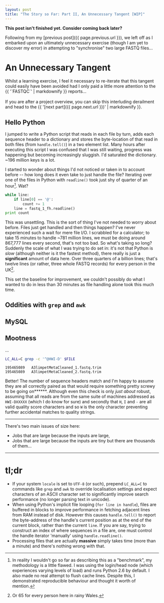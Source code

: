 ```yaml
---
layout: post
title: "The Story so Far: Part II, An Unnecessary Tangent [WIP]"
---
```


<p class="message"><b>This post isn't finished yet. Consider coming back later?</b></p>

Following from my [previous post]({{ page.previous.url }}), we left off as I embarked upon an ultimately unnecessary
exercise (though I am yet to discover my error) in attempting to "synchronise" two large FASTQ files...

# An Unnecessary Tangent
<p class="message">Whilst a learning exercise, I feel it necessary to re-iterate that this tangent could easily have been avoided had I only paid a little more attention to the {{ '`FASTQC`' | markdownify }} reports...<br /><br />
If you are after a project overview, you can skip this interluding derailment and head to the {{ '[next part]({{ page.next.url }})' | markdownify }}.</p>

## Hello Python
I jumped to write a Python script that reads in each file by turn, adds each sequence header to a dictionary and stores
the byte-location of that read in both files (from `handle.tell()`) in a two element list. Many hours after
executing this script I was confused that I was still waiting, progress was happening but becoming increasingly
sluggish. I'd saturated the dictionary. ~196 million keys is a lot.

I started to wonder about things I'd not noticed or taken in to account before -- how long does it even take to just
handle the file? Iterating over one of the files in Python with `readline()` took just shy of quarter of an hour[^1].
Wat?

```python
while line:
    if line[0] == '@':
        count += 1
    line = fastq_1_fh.readline()
print count 
```

This was unsettling. This is the sort of thing I've not needed to worry about before. Files just get handled and
then things happen? I've never experienced such a wait for mere file I/O. I scrabbled for a calculator; to take 15 minutes to
handle ~781 million lines, we must be doing around 867,777 lines every second, that's not too bad. So what's taking
so long? Suddenly the scale of what I was trying to do set in: it's not that Python is *slow* (although neither is it the
fastest method), there really is just a **significant** amount of data here. Over three quarters of a billion
lines; that's twelve lines (or rather, three whole FASTQ records) for every person in the UK[^2].

This set the baseline for improvement, we couldn't possibly do what I wanted to do in less than 30 minutes as file
handling alone took this much time.

## Oddities with `grep` and `awk`

## MySQL

## Mootness
...
```bash
LC_ALL=C grep -c '^@HWI-D' $FILE
```
```
195465089   A3limpetMetaCleaned_1.fastq.trim
195465089   A3limpetMetaCleaned_2.fastq.trim
```

Better! The number of sequence headers match and I'm happy to assume they are all correctly paired
as that would require something pretty screwy to be going on\*\*\*\*\*\*.
Although even this check is only *just about* robust, assuming that all reads are from the same suite
of machines addressed as `HWI-DXXXXX` (which I do know for sure) 
and secondly that `H`, `I` and `-` are all valid quality score
characters and so `W` is the only character preventing further accidental matches to quality strings.


* * *

There's two main issues of size here:
* Jobs that are large because the inputs are large,
* Jobs that are large because the inputs are tiny but there are thousands of them...

* * *

# tl;dr
* If your system `locale` is set to `UTF-8` (or such), prepend `LC_ALL=C` to commands like `grep` and `awk` to override localisation settings and expect characters of an ASCII character set to significantly improve search performance (no
longer parsing text in unicode).
* When using Python's implicit file looping (`for line in handle`), files are buffered in blocks to improve performance in fetching adjacent lines from RAM instead of disk. However this causes `handle.tell()` to report the byte-address of the handle's current position as at the end of the current block, rather than the current `line`. If you are say, trying to construct an index of where sequences in a file are, one must control the handle iterator 'manually' using `handle.readline()`.
* Processing files that are actually **massive** simply takes time (more than a minute) and there's nothing wrong with that.


[^1]: In reality I wouldn't go so far as describing this as a "benchmark", my methodology is a little flawed. I was using the login/head node (which experiences varying levels of load) and runs Python 2.6 by default. I also made no real attempt to flush cache lines. Despite this, I demonstrated reproducible behaviour and thought it worth of mention.

[^2]: Or 65 for every person here in rainy Wales.
